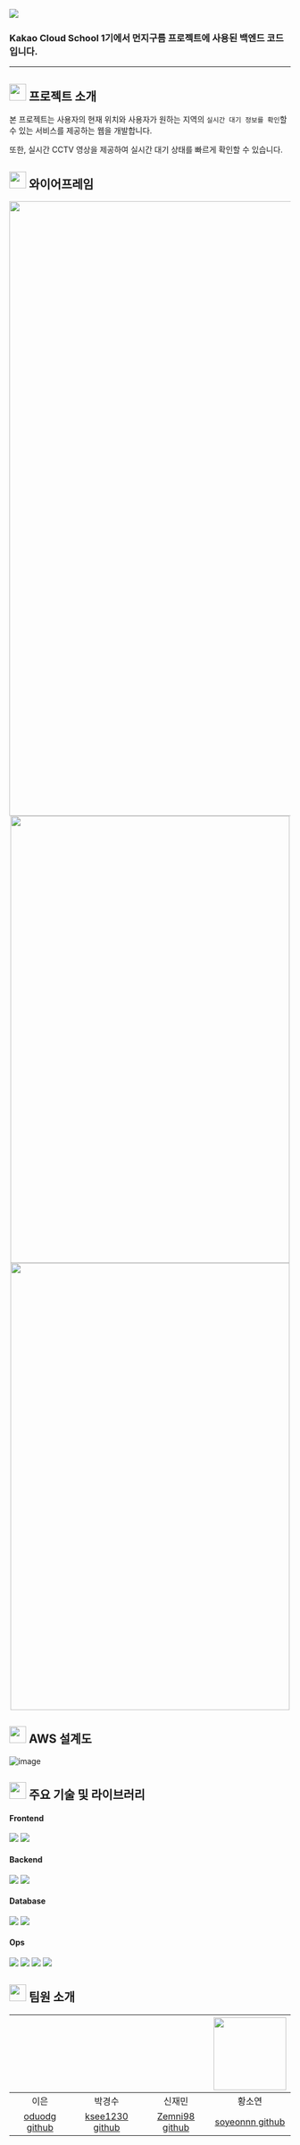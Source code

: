 <img src="https://user-images.githubusercontent.com/50646042/203447132-8e2d5aa3-17c5-4253-8cdc-1aa492ea2426.png"></p>
### Kakao Cloud School 1기에서 먼지구름 프로젝트에 사용된 백엔드 코드입니다.
---

## <img src="https://user-images.githubusercontent.com/50646042/203447415-161a3cd3-3fe9-41e9-98e8-2e8d41a7e127.png" width="30" height="30"/> 프로젝트 소개
본 프로젝트는 사용자의 현재 위치와 사용자가 원하는 지역의 `실시간 대기 정보를 확인`할 수 있는 서비스를 제공하는 웹을 개발합니다.

또한, 실시간 CCTV 영상을 제공하여 실시간 대기 상태를 빠르게 확인할 수 있습니다.

## <img src="https://user-images.githubusercontent.com/50646042/203447415-161a3cd3-3fe9-41e9-98e8-2e8d41a7e127.png" width="30" height="30"/> 와이어프레임
<p align="center"><img src="https://user-images.githubusercontent.com/50646042/203454103-24e725e9-7840-4bbd-b9ae-48a60e7878b6.png" width="600" height="1100"/> 
<img src="https://user-images.githubusercontent.com/50646042/203454359-8b379062-ad31-4150-beda-fd98e2d5b358.png" width="500" height="800"/>
<img src="https://user-images.githubusercontent.com/50646042/203454807-1f31aa93-8a53-43f5-a94f-b66af2a21c42.png" width="500" height="800"/>
  
## <img src="https://user-images.githubusercontent.com/50646042/203447415-161a3cd3-3fe9-41e9-98e8-2e8d41a7e127.png" width="30" height="30"/> AWS 설계도
![image](https://user-images.githubusercontent.com/50646042/203455365-6d5cb440-dd54-4d7d-9355-7a4b320208bb.png)
  
## <img src="https://user-images.githubusercontent.com/50646042/203447415-161a3cd3-3fe9-41e9-98e8-2e8d41a7e127.png" width="30" height="30"/> 주요 기술 및 라이브러리
#### Frontend
<img src="https://img.shields.io/badge/javascript-F7DF1E?style=flat-square&logo=javascript&logoColor=white"/> <img src="https://img.shields.io/badge/react-61DAFB?style=flat-square&logo=react&logoColor=white"/> 

#### Backend
<img src="https://img.shields.io/badge/java-007396?style=flat-square&logo=Java&logoColor=white"/> <img src="https://img.shields.io/badge/springboot-6DB33F?style=flat-square&logo=SpringBoot&logoColor=white"/> 

#### Database
<img src="https://img.shields.io/badge/MySQL-4479A1?style=flat-square&logo=MySQL&logoColor=white"/> <img src="https://img.shields.io/badge/python-3776AB?style=flat-square&logo=python&logoColor=white"/>

#### Ops
<img src="https://img.shields.io/badge/Amazon AWS-232F3E?style=flat-square&logo=Amazon%20AWS&logoColor=white"/> <img src="https://img.shields.io/badge/Docker-2CA5E0?style=flat-square&logo=docker&logoColor=white"/> <img src="https://img.shields.io/badge/kubernetes-326ce5.svg?style=flat-square&logo=kubernetes&logoColor=white"/> <img src="https://img.shields.io/badge/GitHub_Actions-2088FF?style=flat-square&logo=github-actions&logoColor=white"/>
  
  
 
## <img src="https://user-images.githubusercontent.com/50646042/203447415-161a3cd3-3fe9-41e9-98e8-2e8d41a7e127.png" width="30" height="30"/> 팀원 소개

| | | |<img src="https://user-images.githubusercontent.com/54930365/175469606-f2805692-eeee-4212-a6d4-c599085be9b0.jpeg" width="130" height="130">  | 
|:-------------------------------------------------------------------------------------------------------------------------------------------:|:-------------------------------------------------------------------------------------------------------------------------------------------:|:----------------------------------------:|:-------------------------------------------------------------------------------------------------------------------------------------------:| 
| 이은 | 박경수 | 신재민 | 황소연 |
|[oduodg github](https://github.com/oduodg)|[ksee1230 github](https://github.com/ksee1230)|[Zemni98 github](https://github.com/Zemni98)|[soyeonnn github](https://github.com/soyeonnn) |  



